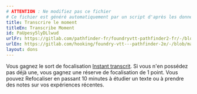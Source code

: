 ```yaml
---
# ATTENTION : Ne modifiez pas ce fichier
# Ce fichier est généré automatiquement par un script d'après les données du module Foundry VTT officiel et de sa traduction
title: Transcrire le moment
titleEn: Transcribe Moment
id: PaUpesy5lyDLlwud
urlFr: https://gitlab.com/pathfinder-fr/foundryvtt-pathfinder2-fr/-/blob/master/data/feats/PaUpesy5lyDLlwud.htm
urlEn: https://gitlab.com/hooking/foundry-vtt---pathfinder-2e/-/blob/master/packs/data/feats.db/transcribe-moment.json
layout: dons
---
```

Vous gagnez le sort de focalisation [Instant transcrit](../sorts/instant-transcrit.html). Si vous n'en possédez pas déjà une, vous gagnez une réserve de focalisation de 1 point. Vous pouvez Refocaliser en passant 10 minutes à étudier un texte ou à prendre des notes sur vos expériences récentes.
